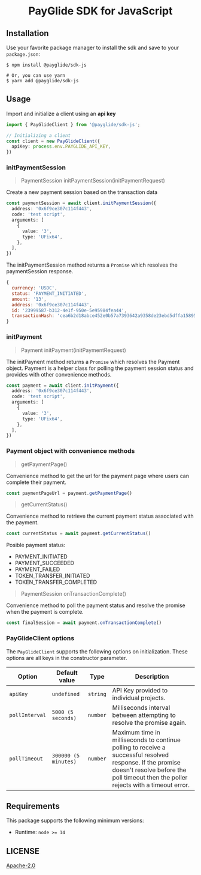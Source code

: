 <div align="center">
	<h1>PayGlide SDK for JavaScript</h1>
</div>

## Installation

Use your favorite package manager to install the sdk and save to your `package.json`:

```shell
$ npm install @payglide/sdk-js

# Or, you can use yarn
$ yarn add @payglide/sdk-js
```

## Usage

Import and initialize a client using an **api key**

```typescript
import { PayGlideClient } from '@payglide/sdk-js';

// Initializing a client
const client = new PayGlideClient({
  apiKey: process.env.PAYGLIDE_API_KEY,
})
```

### **initPaymentSession**
> PaymentSession initPaymentSession(initPaymentRequest)

Create a new payment session based on the transaction data


```typescript
const paymentSession = await client.initPaymentSession({
  address: '0x6f9ce307c114f443',
  code: 'test script',
  arguments: [
    {
      value: '3',
      type: 'UFix64',
    },
  ],
})
```

The initPaymentSession method returns a `Promise` which resolves the paymentSession response.

```js
{
  currency: 'USDC',
  status: 'PAYMENT_INITIATED',
  amount: '13',
  address: '0x6f9ce307c114f443',
  id: '23999587-b312-4e1f-950e-5e95984fea44',
  transactionHash: 'cea6b2d18abce452e0b57a7393642a9358de23ebd5dffa1589563162d0ab44c4',
}
```

### **initPayment**
> Payment initPayment(initPaymentRequest)

The initPaynent method returns a `Promise` which resolves the Payment object.
Payment is a helper class for polling the payment session status and provides with other convenience methods.

```typescript
const payment = await client.initPayment({
  address: '0x6f9ce307c114f443',
  code: 'test script',
  arguments: [
    {
      value: '3',
      type: 'UFix64',
    },
  ],
})
```

### **Payment object with convenience methods**
> getPaymentPage()

Convenience method to get the url for the payment page where users can complete their payment.
```typescript
const paymentPageUrl = payment.getPaymentPage()
```


> getCurrentStatus()

Convenience method to retrieve the current payment status associated with the payment.
```typescript
const currentStatus = await payment.getCurrentStatus()
```
Posible payment status:

- PAYMENT_INITIATED
- PAYMENT_SUCCEEDED
- PAYMENT_FAILED
- TOKEN_TRANSFER_INITIATED
- TOKEN_TRANSFER_COMPLETED


> PaymentSession onTransactionComplete()

Convenience method to poll the payment status and resolve the promise when the payment is complete.
```typescript
const finalSession = await payment.onTransactionComplete()
```

### PayGlideClient options

The `PayGlideClient` supports the following options on initialization. These options are all keys in the constructor parameter.

| Option        | Default value            | Type         | Description                                                                                                                                                  |
| ------------- | ------------------------ | ------------ | ------------------------------------------------------------------------------------------------------------------------------------------------------------ |
| `apiKey`      | `undefined`              |   `string`   | API Key provided to individual projects.                                                      |
| `pollInterval`| `5000 (5 seconds)`       |   `number`   | Milliseconds interval between attempting to resolve the promise again.                                                 |
| `pollTimeout` | `300000 (5 minutes)`     |   `number`   | Maximum time in milliseconds to continue polling to receive a successful resolved response. If the promise doesn't resolve before the poll timeout then the poller rejects with a timeout error.                                                 |


## Requirements

This package supports the following minimum versions:

- Runtime: `node >= 14`


## LICENSE

[Apache-2.0](LICENSE)

